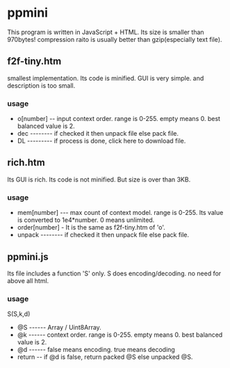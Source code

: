# ppmini
This program is written in JavaScript + HTML. Its size is smaller than 970bytes! compression raito is usually better than gzip(especially text file).
## f2f-tiny.htm
smallest implementation. Its code is minified. GUI is very simple. and description is too small.
### usage
* o[number] -- input context order. range is 0-255. empty means 0. best balanced value is 2.
* dec -------- if checked it then unpack file else pack file.
* DL --------- if process is done, click here to download file.
## rich.htm
Its GUI is rich. Its code is not minified. But size is over than 3KB.
### usage
* mem[number] --- max count of context model. range is 0-255. Its value is converted to 1e4*number. 0 means unlimited.
* order[number] - It is the same as f2f-tiny.htm of 'o'.
* unpack -------- if checked it then unpack file else pack file.
## ppmini.js
Its file includes a function 'S' only. S does encoding/decoding. no need for above all html.
### usage
S(S,k,d)
* @S ------ Array / Uint8Array.
* @k ------ context order. range is 0-255. empty means 0. best balanced value is 2.
* @d ------ false means encoding. true means decoding
* return -- if @d is false, return packed @S else unpacked @S.
